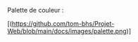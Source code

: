 



Palette de couleur :

[(https://github.com/tom-bhs/Projet-Web/blob/main/docs/images/palette.png)]


